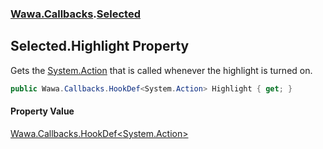 ### [Wawa.Callbacks](Wawa.Callbacks.md 'Wawa.Callbacks').[Selected](Selected.md 'Wawa.Callbacks.Selected')

## Selected.Highlight Property

Gets the [System.Action](https://docs.microsoft.com/en-us/dotnet/api/System.Action 'System.Action') that is called whenever the highlight is turned on.

```csharp
public Wawa.Callbacks.HookDef<System.Action> Highlight { get; }
```

#### Property Value
[Wawa.Callbacks.HookDef&lt;](HookDef{T}.md 'Wawa.Callbacks.HookDef<T>')[System.Action](https://docs.microsoft.com/en-us/dotnet/api/System.Action 'System.Action')[&gt;](HookDef{T}.md 'Wawa.Callbacks.HookDef<T>')